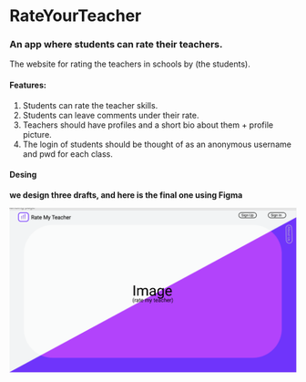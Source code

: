 # RateYourTeacher


### An app where students can rate their teachers.

The website for rating the teachers in schools by (the students).

#### Features:

1. Students can rate the teacher skills.
2. Students can leave comments under their rate.
3. Teachers should have profiles and a short bio about them + profile picture.
4. The login of students should be thought of as an anonymous username and pwd for each class. 

#### Desing

**we design three drafts, and here is the final one using Figma**

![HoemPage](https://github.com/NourMalakeh/RateYourTeacher/blob/master/HomePage.png)
